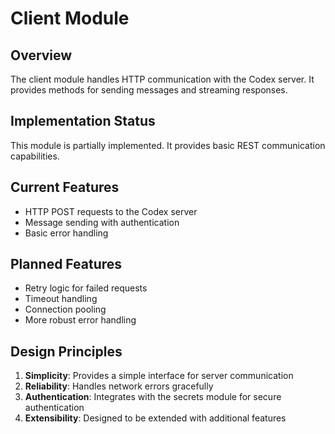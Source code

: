 # Client Module

## Overview

The client module handles HTTP communication with the Codex server. It provides methods for sending messages and streaming responses.

## Implementation Status

This module is partially implemented. It provides basic REST communication capabilities.

## Current Features

- HTTP POST requests to the Codex server
- Message sending with authentication
- Basic error handling

## Planned Features

- Retry logic for failed requests
- Timeout handling
- Connection pooling
- More robust error handling

## Design Principles

1. **Simplicity**: Provides a simple interface for server communication
2. **Reliability**: Handles network errors gracefully
3. **Authentication**: Integrates with the secrets module for secure authentication
4. **Extensibility**: Designed to be extended with additional features